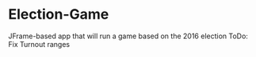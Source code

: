 # Election-Game
JFrame-based app that will run a game based on the 2016 election
ToDo: Fix Turnout ranges
